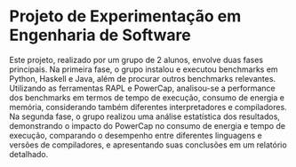 # Projeto de Experimentação em Engenharia de Software
Este projeto, realizado por um grupo de 2 alunos, envolve duas fases principais. Na primeira fase, o grupo instalou e executou benchmarks em Python, Haskell e Java, além de procurar outros benchmarks relevantes. Utilizando as ferramentas RAPL e PowerCap, analisou-se a performance dos benchmarks em termos de tempo de execução, consumo de energia e memória, considerando também diferentes interpretadores e compiladores. Na segunda fase, o grupo realizou uma análise estatística dos resultados, demonstrando o impacto do PowerCap no consumo de energia e tempo de execução, comparando o desempenho entre diferentes linguagens e versões de compiladores, e apresentando suas conclusões em um relatório detalhado.





